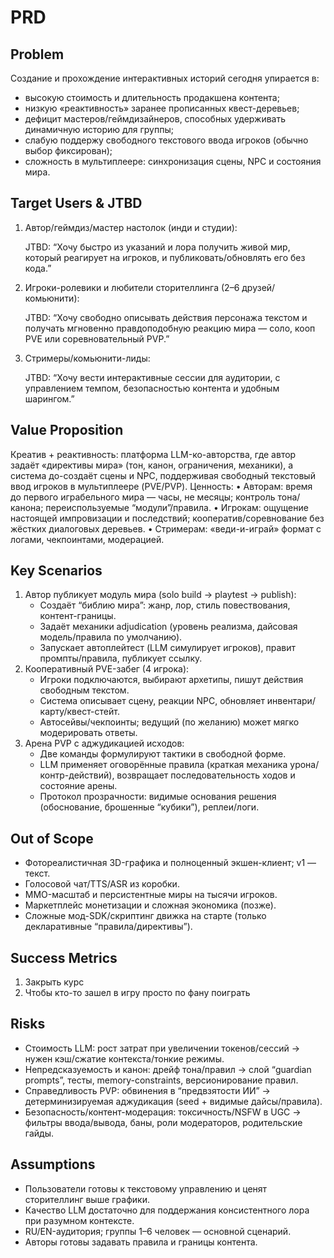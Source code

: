 # PRD

## Problem

Создание и прохождение интерактивных историй сегодня упирается в:
- высокую стоимость и длительность продакшена контента;
- низкую «реактивность» заранее прописанных квест-деревьев;
- дефицит мастеров/геймдизайнеров, способных удерживать динамичную историю для группы;
- слабую поддержу свободного текстового ввода игроков (обычно выбор фиксирован);
- сложность в мультиплеере: синхронизация сцены, NPC и состояния мира.

## Target Users & JTBD

1. Автор/геймдиз/мастер настолок (инди и студии):

    JTBD: “Хочу быстро из указаний и лора получить живой мир, который реагирует на игроков, и публиковать/обновлять его без кода.”
2. Игроки-ролевики и любители сторителлинга (2–6 друзей/комьюнити):

    JTBD: “Хочу свободно описывать действия персонажа текстом и получать мгновенно правдоподобную реакцию мира — соло, кооп PVE или соревновательный PVP.”
3. Стримеры/комьюнити-лиды:

    JTBD: “Хочу вести интерактивные сессии для аудитории, с управлением темпом, безопасностью контента и удобным шарингом.”

## Value Proposition

Креатив + реактивность: платформа LLM-ко-авторства, где автор задаёт «директивы мира» (тон, канон, ограничения, механики), а система до-создаёт сцены и NPC, поддерживая свободный текстовый ввод игроков в мультиплеере (PVE/PVP).
Ценность:
 • Авторам: время до первого играбельного мира — часы, не месяцы; контроль тона/канона; переиспользуемые “модули”/правила.
 • Игрокам: ощущение настоящей импровизации и последствий; кооператив/соревнование без жёстких диалоговых деревьев.
 • Стримерам: «веди-и-играй» формат с логами, чекпоинтами, модерацией.

## Key Scenarios

1. Автор публикует модуль мира (solo build → playtest → publish):
    - Создаёт “библию мира”: жанр, лор, стиль повествования, контент-границы.
    - Задаёт механики adjudication (уровень реализма, дайсовая модель/правила по умолчанию).
    - Запускает автоплейтест (LLM симулирует игроков), правит промпты/правила, публикует ссылку.
2. Кооперативный PVE-забег (4 игрока):
    - Игроки подключаются, выбирают архетипы, пишут действия свободным текстом.
    - Система описывает сцену, реакции NPC, обновляет инвентари/карту/квест-стейт.
    - Автосейвы/чекпоинты; ведущий (по желанию) может мягко модерировать ответы.
 3. Арена PVP с аджудикацией исходов:
    - Две команды формулируют тактики в свободной форме.
    - LLM применяет оговорённые правила (краткая механика урона/контр-действий), возвращает последовательность ходов и состояние арены.
    - Протокол прозрачности: видимые основания решения (обоснование, брошенные “кубики”), реплеи/логи.

## Out of Scope
-  Фотореалистичная 3D-графика и полноценный экшен-клиент; v1 — текст.
- Голосовой чат/TTS/ASR из коробки.
- MMO-масштаб и персистентные миры на тысячи игроков.
- Маркетплейс монетизации и сложная экономика (позже).
- Сложные мод-SDK/скриптинг движка на старте (только декларативные “правила/директивы”).

## Success Metrics

1. Закрыть курс
2. Чтобы кто-то зашел в игру просто по фану поиграть

## Risks

- Стоимость LLM: рост затрат при увеличении токенов/сессий → нужен кэш/сжатие контекста/тонкие режимы.
- Непредсказуемость и канон: дрейф тона/правил → слой “guardian prompts”, тесты, memory-constraints, версионирование правил.
- Справедливость PVP: обвинения в “предвзятости ИИ” → детерминизируемая аджудикация (seed + видимые дайсы/правила).
- Безопасность/контент-модерация: токсичность/NSFW в UGC → фильтры ввода/вывода, баны, роли модераторов, родительские гайды.

## Assumptions
- Пользователи готовы к текстовому управлению и ценят сторителлинг выше графики.
- Качество LLM достаточно для поддержания консистентного лора при разумном контексте.
- RU/EN-аудитория; группы 1–6 человек — основной сценарий.
- Авторы готовы задавать правила и границы контента.